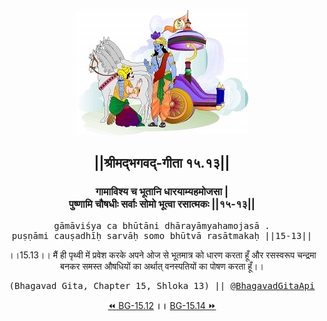 <center><img src="../../asset/BG.png" alt="#API #bhagavadgitaapi #slok #nodejs #js #api #gitaapi #krishna #hinduism #vedic #ISKCON #shreemadbhagavadgita #technology"/>
<h2>||श्रीमद्‍भगवद्‍-गीता १५.१३||</h2>
<h3>गामाविश्य च भूतानि धारयाम्यहमोजसा |<br/>पुष्णामि चौषधीः सर्वाः सोमो भूत्वा रसात्मकः ||१५-१३||</h3>
<pre>gāmāviśya ca bhūtāni dhārayāmyahamojasā .<br/>puṣṇāmi cauṣadhīḥ sarvāḥ somo bhūtvā rasātmakaḥ ||15-13||</pre>
<p>।।15.13।। मैं ही पृथ्वी में प्रवेश करके अपने ओज से भूतमात्र को धारण करता हूँ और रसस्वरूप चन्द्रमा बनकर समस्त औषधियों का अर्थात् वनस्पतियों का पोषण करता हूँ।।</p>
<pre>(Bhagavad Gita, Chapter 15, Shloka 13) || <a href="https://twitter.com/bhagavadgitaapi">@BhagavadGitaApi</a></pre><a href="../../15/12">⏪  BG-15.12</a><b>        ।।        </b><a href="../../15/14">BG-15.14  ⏩</a></center></center>